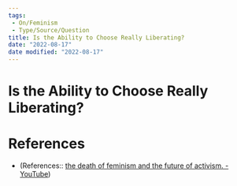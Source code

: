 ```yaml
---
tags:
 - On/Feminism
 - Type/Source/Question
title: Is the Ability to Choose Really Liberating?
date: "2022-08-17"
date modified: "2022-08-17"
---
```


# Is the Ability to Choose Really Liberating?

# References
- (References:: [the death of feminism and the future of activism. - YouTube](https://www.youtube.com/watch?v=8mFvAsu5cjQ))
